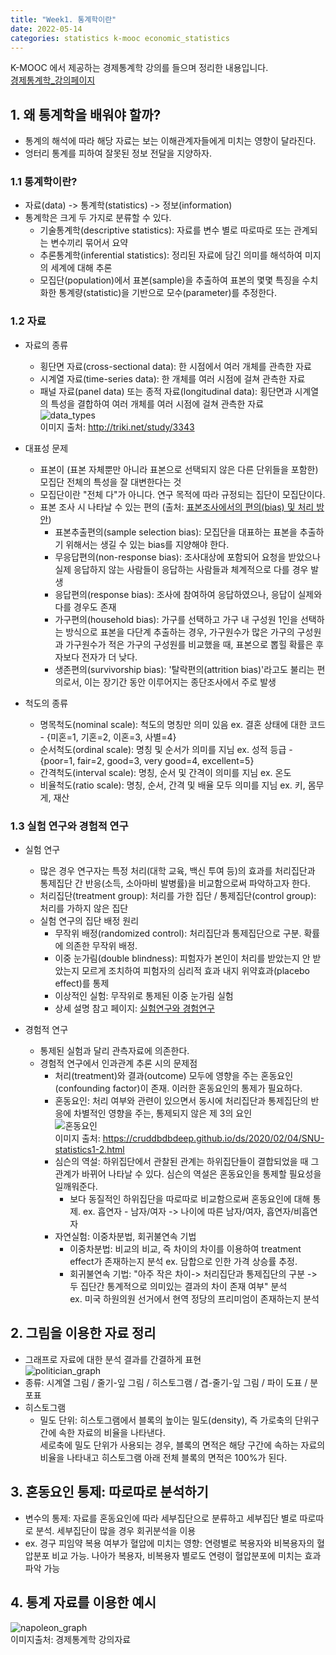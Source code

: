 ```yaml
---
title: "Week1. 통계학이란"
date: 2022-05-14
categories: statistics k-mooc economic_statistics
---
```


K-MOOC 에서 제공하는 경제통계학 강의를 들으며 정리한 내용입니다. <br/>
[경제통계학_강의페이지](http://www.kmooc.kr/courses/course-v1:SNUk+SNU212_204_1k+2021_T2/course/)

## 1. 왜 통계학을 배워야 할까?
  - 통계의 해석에 따라 해당 자료는 보는 이해관계자들에게 미치는 영향이 달라진다.
  - 엉터리 통계를 피하여 잘못된 정보 전달을 지양하자.  <br/>


### 1.1 통계학이란?
  - 자료(data) -> 통계학(statistics) -> 정보(information)
  - 통계학은 크게 두 가지로 분류할 수 있다.
    - 기술통계학(descriptive statistics): 자료를 변수 별로 따로따로 또는 관계되는 변수끼리 묶어서 요약
    - 추론통계학(inferential statistics): 정리된 자료에 담긴 의미를 해석하여 미지의 세계에 대해 추론
    - 모집단(population)에서 표본(sample)을 추출하여 표본의 몇몇 특징을 수치화한 통계량(statistic)을 기반으로 모수(parameter)를 추정한다.


### 1.2 자료
  - 자료의 종류
    - 횡단면 자료(cross-sectional data): 한 시점에서 여러 개체를 관측한 자료
    - 시계열 자료(time-series data): 한 개체를 여러 시점에 걸쳐 관측한 자료
    - 패널 자료(panel data) 또는 종적 자료(longitudinal data): 횡단면과 시계열의 특성을 결합하여 여러 개체를 여러 시점에 걸쳐 관측한 자료 <br/>
      ![data_types](https://i0.wp.com/triki.net/wp-content/uploads/2018/11/statistics-data-1-1.png?w=756.png) <br/>
      이미지 출처: http://triki.net/study/3343 <br/>
   - 대표성 문제
     - 표본이 (표본 자체뿐만 아니라 표본으로 선택되지 않은 다른 단위들을 포함한) 모집단 전체의 특성을 잘 대변한다는 것
     - 모집단이란 "전체 다"가 아니다. 연구 목적에 따라 규정되는 집단이 모집단이다.
     - 표본 조사 시 나타날 수 있는 편의 (출처: [표본조사에서의 편의(bias) 및 처리 방안](https://m.blog.naver.com/PostView.naver?isHttpsRedirect=true&blogId=ireenee2u&logNo=221134654909))
        - 표본추출편의(sample selection bias): 모집단을 대표하는 표본을 추출하기 위해서는 생길 수 있는 bias를 지양해야 한다.
        - 무응답편의(non-response bias): 조사대상에 포함되어 요청을 받았으나 실제 응답하지 않는 사람들이 응답하는 사람들과 체계적으로 다를 경우 발생
        - 응답편의(response bias): 조사에 참여하여 응답하였으나, 응답이 실제와 다를 경우도 존재
        - 가구편의(household bias): 가구를 선택하고 가구 내 구성원 1인을 선택하는 방식으로 표본을 다단계 추출하는 경우, 가구원수가 많은 가구의 구성원과 가구원수가 적은 가구의 구성원를 비교했을 때, 표본으로 뽑힐 확률은 후자보다 전자가 더 낮다.
        - 생존편의(survivorship bias): '탈락편의(attrition bias)'라고도 불리는 편의로서, 이는 장기간 동안 이루어지는 종단조사에서 주로 발생

  - 척도의 종류
    - 명목척도(nominal scale): 척도의 명칭만 의미 있음 ex. 결혼 상태에 대한 코드 - {미혼=1, 기혼=2, 이혼=3, 사별=4}
    - 순서척도(ordinal scale): 명칭 및 순서가 의미를 지님  ex. 성적 등급 - {poor=1, fair=2, good=3, very good=4, excellent=5}
    - 간격척도(interval scale): 명칭, 순서 및 간격이 의미를 지님  ex. 온도
    - 비율척도(ratio scale): 명칭, 순서, 간격 및 배율 모두 의미를 지님  ex. 키, 몸무게, 재산  <br/>

### 1.3 실험 연구와 경험적 연구
  - 실험 연구
    - 많은 경우 연구자는 특정 처리(대학 교육, 백신 투여 등)의 효과를 처리집단과 통제집단 간 반응(소득, 소아마비 발병률)을 비교함으로써 파악하고자 한다.
    - 처리집단(treatment group): 처리를 가한 집단 / 통제집단(control group): 처리를 가하지 않은 집단
    - 실험 연구의 집단 배정 원리
      - 무작위 배정(randomized control): 처리집단과 통제집단으로 구분. 확률에 의존한 무작위 배정.
      - 이중 눈가림(double blindness): 피험자가 본인이 처리를 받았는지 안 받았는지 모르게 조치하여 피험자의 심리적 효과 내지 위약효과(placebo effect)를 통제
      - 이상적인 실험: 무작위로 통제된 이중 눈가림 실험
      - 상세 설명 참고 페이지: [실험연구와 경험연구](https://analystree.tistory.com/26)

  - 경험적 연구
    - 통제된 실험과 달리 관측자료에 의존한다.
    - 경험적 연구에서 인과관계 추론 시의 문제점
      - 처리(treatment)와 결과(outcome) 모두에 영향을 주는 혼동요인(confounding factor)이 존재. 이러한 혼동요인의 통제가 필요하다.
      - 혼동요인: 처리 여부와 관련이 있으면서 동시에 처리집단과 통제집단의 반응에 차별적인 영향을 주는, 통제되지 않은 제 3의 요인 <br/>
      ![혼동요인](https://user-images.githubusercontent.com/40786985/76192468-3e7e5480-6225-11ea-80d0-4787f9c9320f.jpg) <br/>
      이미지 출처: https://cruddbdbdeep.github.io/ds/2020/02/04/SNU-statistics1-2.html  <br/>
      - 심슨의 역설: 하위집단에서 관찰된 관계는 하위집단들이 결합되었을 때 그 관계가 바뀌어 나타날 수 있다. 심슨의 역설은 혼동요인을 통제할 필요성을 일깨워준다.
        - 보다 동질적인 하위집단을 따로따로 비교함으로써 혼동요인에 대해 통제. ex. 흡연자 - 남자/여자 -> 나이에 따른 남자/여자, 흡연자/비흡연자
      - 자연실험: 이중차분법, 회귀불연속 기법
        - 이중차분법: 비교의 비교, 즉 차이의 차이를 이용하여 treatment effect가 존재하는지 분석  ex. 담합으로 인한 가격 상승률 추정.
        - 회귀불연속 기법: "아주 작은 차이-> 처리집단과 통제집단의 구분 -> 두 집단간 통계적으로 의미있는 결과의 차이 존재 여부" 분석 <br/> ex. 미국 하원의원 선거에서 현역 정당의 프리미엄이 존재하는지 분석

## 2. 그림을 이용한 자료 정리
- 그래프로 자료에 대한 분석 결과를 간결하게 표현 <br/>
![politician_graph](https://imgur.com/q8hIqK9.png)  <br/>
- 종류: 시계열 그림 / 줄기-잎 그림 / 히스토그램 / 겹-줄기-잎 그림 / 파이 도표 / 분포표
- 히스토그램
  - 밀도 단위: 히스토그램에서 블록의 높이는 밀도(density), 즉 가로축의 단위구간에 속한 자료의 비율을 나타낸다. <br/> 세로축에 밀도 단위가 사용되는 경우, 블록의 면적은 해당 구간에 속하는 자료의 비율을 나타내고 히스토그램 아래 전체 블록의 면적은 100%가 된다.

## 3. 혼동요인 통제: 따로따로 분석하기
- 변수의 통제: 자료를 혼동요인에 따라 세부집단으로 분류하고 세부집단 별로 따로따로 분석. 세부집단이 많을 경우 회귀분석을 이용
- ex. 경구 피임약 복용 여부가 혈압에 미치는 영향: 연령별로 복용자와 비복용자의 혈압분포 비교 가능. 나아가 복용자, 비복용자 별로도 연령이 혈압분포에 미치는 효과 파악 가능

## 4. 통계 자료를 이용한 예시
![napoleon_graph](https://imgur.com/Vc9w1K3.png)  <br/>
이미지출처: 경제통계학 강의자료


